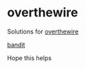 # overthewire
Solutions for <a href="https://overthewire.org/wargames">overthewire</a>

<a href="https://github.com/sdpathak24/overthewire/tree/main/bandit">bandit</a>

Hope this helps
